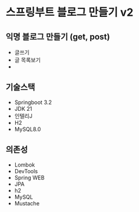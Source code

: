 # 스프링부트 블로그 만들기 v2

## 익명 블로그 만들기 (get, post)
- 글쓰기
- 글 목록보기
- 

## 기술스택

- Springboot 3.2
- JDK 21
- 인텔리J
- H2
- MySQL8.0

## 의존성

- Lombok
- DevTools
- Spring WEB
- JPA
- h2
- MySQL
- Mustache
